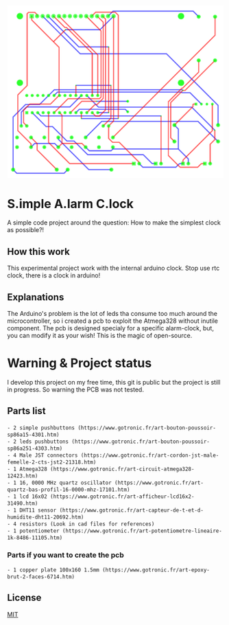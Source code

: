 ![PCB](/pub.png)

# S.imple A.larm C.lock

A simple code project around the question:
How to make the simplest clock as possible?!

## How this work

This experimental project work with the internal arduino clock. Stop use rtc clock, there is a clock in arduino!

## Explanations

The Arduino's problem is the lot of leds tha consume too much around the microcontroller, so i created a pcb to exploit the Atmega328 without inutile component. The pcb is designed specialy for a specific alarm-clock, but, you can modify it as your wish! This is the magic of open-source.

# Warning & Project status

I develop this project on my free time, this git is public but the project is still in progress. So warning the PCB was not tested.

## Parts list

```
- 2 simple pushbuttons (https://www.gotronic.fr/art-bouton-poussoir-sp86a15-4301.htm)
- 2 leds pushbuttons (https://www.gotronic.fr/art-bouton-poussoir-sp86a251-4303.htm)
- 4 Male JST connectors (https://www.gotronic.fr/art-cordon-jst-male-femelle-2-cts-jst2-21318.htm)
- 1 Atmega328 (https://www.gotronic.fr/art-circuit-atmega328-12423.htm)
- 1 16, 0000 MHz quartz oscillator (https://www.gotronic.fr/art-quartz-bas-profil-16-0000-mhz-17101.htm)
- 1 lcd 16x02 (https://www.gotronic.fr/art-afficheur-lcd16x2-31490.htm)
- 1 DHT11 sensor (https://www.gotronic.fr/art-capteur-de-t-et-d-humidite-dht11-20692.htm)
- 4 resistors (Look in cad files for references)
- 1 potentiometer (https://www.gotronic.fr/art-potentiometre-lineaire-1k-8486-11105.htm)

```
### Parts if you want to create the pcb

```
- 1 copper plate 100x160 1.5mm (https://www.gotronic.fr/art-epoxy-brut-2-faces-6714.htm)

```

## License

[MIT](https://choosealicense.com/licenses/mit/)

